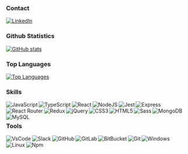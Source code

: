 ### Contact
[<img src="https://img.shields.io/badge/LinkedIn-0077B5?style=for-the-badge&logo=linkedin&logoColor=white" title="LinkedIn Profile" alt="LinkedIn" />](https://www.linkedin.com/in/jakub-wi%C5%9Bniewski-a9a49a198/)

### Github Statistics
[![GitHub stats](https://github-readme-stats.vercel.app/api?username=jakubrwisniewski&count_private=true&show_icons=true&hide_title=true)](https://github.com/anuraghazra/github-readme-stats)

### Top Languages
[![Top Languages](https://github-readme-stats.vercel.app/api/top-langs/?username=jakubrwisniewski&hide_title=true)](https://github.com/anuraghazra/github-readme-stats)

### Skills
<img align="left" title="JavaScript" alt="JavaScript" src="https://img.shields.io/badge/JavaScript-F7DF1E?style=for-the-badge&logo=javascript&logoColor=black" />
<img align="left" title="TypeScript" alt="TypeScript" src="https://img.shields.io/badge/TypeScript-007ACC?style=for-the-badge&logo=typescript&logoColor=white" />
<img align="left" title="React" alt="React" src="https://img.shields.io/badge/React-20232A?style=for-the-badge&logo=react&logoColor=61DAFB" />
<img align="left" title="NodeJS" alt="NodeJS" src="https://img.shields.io/badge/Node.js-43853D?style=for-the-badge&logo=node.js&logoColor=white" />
<img align="left" title="Jest" alt="Jest" src="https://img.shields.io/badge/Jest-C21325?style=for-the-badge&logo=jest&logoColor=white" />
<img align="left" title="Express" alt="Express" src="https://img.shields.io/badge/Express.js-404D59?style=for-the-badge&logo=express&logoColor=white" />
<img align="left" title="React Router" alt="React Router" src="https://img.shields.io/badge/React_Router-CA4245?style=for-the-badge&logo=react-router&logoColor=white" />
<img align="left" title="Redux" alt="Redux" src="https://img.shields.io/badge/Redux-593D88?style=for-the-badge&logo=redux&logoColor=white" />
<img align="left" title="jQuery" alt="jQuery" src="https://img.shields.io/badge/jQuery-0769AD?style=for-the-badge&logo=jquery&logoColor=white" />
<img align="left" title="CSS3" alt="CSS3" src="https://img.shields.io/badge/CSS3-1572B6?style=for-the-badge&logo=css3&logoColor=white" />
<img align="left" title="HTML5" alt="HTML5" src="https://img.shields.io/badge/HTML5-E34F26?style=for-the-badge&logo=html5&logoColor=white" />
<img align="left" title="Sass" alt="Sass" src="https://img.shields.io/badge/Sass-CC6699?style=for-the-badge&logo=sass&logoColor=white" />
<img align="left" title="MongoDB" alt="MongoDB" src="https://img.shields.io/badge/MongoDB-4EA94B?style=for-the-badge&logo=mongodb&logoColor=white" />
<img align="left" title="MySQL" alt="MySQL" src="https://img.shields.io/badge/MySQL-00000F?style=for-the-badge&logo=mysql&logoColor=white" />
<br /><br />

### Tools
<img align="left" title="VsCode" alt="VsCode" src="https://img.shields.io/badge/Visual_Studio_Code-0078D4?style=for-the-badge&logo=visual%20studio%20code&logoColor=white" />
<img align="left" title="Slack" alt="Slack" src="https://img.shields.io/badge/Slack-4A154B?style=for-the-badge&logo=slack&logoColor=white" />
<img align="left" title="GitHub" alt="GitHub" src="https://img.shields.io/badge/GitHub-100000?style=for-the-badge&logo=github&logoColor=white" />
<img align="left" title="GitLab" alt="GitLab" src="https://img.shields.io/badge/GitLab-330F63?style=for-the-badge&logo=gitlab&logoColor=white" />
<img align="left" title="BitBucket" alt="BitBucket" src="https://img.shields.io/badge/Bitbucket-330F63?style=for-the-badge&logo=bitbucket&logoColor=white" />
<img align="left" title="Git" alt="Git" src="https://img.shields.io/badge/Git-F05032?style=for-the-badge&logo=git&logoColor=white" />
<img align="left" title="Windows" alt="Windows" src="https://img.shields.io/badge/Windows-0078D6?style=for-the-badge&logo=windows&logoColor=white" />
<img align="left" title="Linux" alt="Linux" src="https://img.shields.io/badge/Linux-FCC624?style=for-the-badge&logo=linux&logoColor=black" />
<img align="left" title="Npm" alt="Npm" src="https://img.shields.io/badge/npm-CB3837?style=for-the-badge&logo=npm&logoColor=white" />
